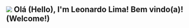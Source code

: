 ## <img src="[https://images-wixmp-ed30a86b8c4ca887773594c2.wixmp.com/f/6f896c8e-78b1-499b-b7e9-67dd8c724e8d/deamgbt-84263ff0-a49a-4a2a-b923-3e817ddd35cc.gif?token=eyJ0eXAiOiJKV1QiLCJhbGciOiJIUzI1NiJ9.eyJzdWIiOiJ1cm46YXBwOjdlMGQxODg5ODIyNjQzNzNhNWYwZDQxNWVhMGQyNmUwIiwiaXNzIjoidXJuOmFwcDo3ZTBkMTg4OTgyMjY0MzczYTVmMGQ0MTVlYTBkMjZlMCIsIm9iaiI6W1t7InBhdGgiOiJcL2ZcLzZmODk2YzhlLTc4YjEtNDk5Yi1iN2U5LTY3ZGQ4YzcyNGU4ZFwvZGVhbWdidC04NDI2M2ZmMC1hNDlhLTRhMmEtYjkyMy0zZTgxN2RkZDM1Y2MuZ2lmIn1dXSwiYXVkIjpbInVybjpzZXJ2aWNlOmZpbGUuZG93bmxvYWQiXX0.ju9iIRdaXWGYM8undt2bywripd-EoVeNKRYj7MO5Igo](https://static.wikia.nocookie.net/leagueoflegends/images/1/15/Kai%27Sa_OriginalSquare.png/revision/latest/scale-to-width-down/46?cb=20200601024029&path-prefix=pt-br)"> Olá (Hello), I'm Leonardo Lima! Bem vindo(a)! (Welcome!)
